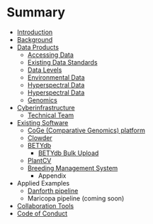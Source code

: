 # Summary

* [Introduction](README.md)
* [Background](chapter1.md)
* [Data Products](data_products.md)
   * [Accessing Data](data_access.md)
   * [Existing Data Standards](existing_data_standards.md)
   * [Data Levels](data_levels.md)
   * [Environmental Data](environmental_data.md)
   * [Hyperspectral Data](hyperspectral_data.md)
   * [Hyperspectral Data](hyperspectral_data_pipeline.md)
   * [Genomics](genomics_pipeline.md)
* [Cyberinfrastructure](cyberinfrastructure.md)
   * [Technical Team](people.md)
* [Existing Software](existing_software.md)
   * [CoGe (Comparative Genomics) platform](coge_comparative_genomics_platform.md)
   * [Clowder](clowder.md)
   * [BETYdb](betydb.md)
       * [BETYdb Bulk Upload](betydb_bulk_upload.md)
   * [PlantCV](plantcv.md)
   * [Breeding Management System](breeding_management_system.md)
       * Appendix
* Applied Examples
   * [Danforth pipeline](danforth.md)
   * Maricopa pipeline (coming soon)
* [Collaboration Tools](collaboration_tools.md)
* [Code of Conduct](code_of_conduct.md)

